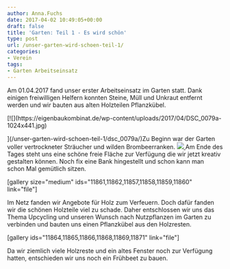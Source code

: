 ```yaml
---
author: Anna.Fuchs
date: 2017-04-02 10:49:05+00:00
draft: false
title: 'Garten: Teil 1 - Es wird schön'
type: post
url: /unser-garten-wird-schoen-teil-1/
categories:
- Verein
tags:
- Garten Arbeitseinsatz
---
```


Am 01.04.2017 fand unser erster Arbeitseinsatz im Garten statt.
Dank einigen freiwilligen Helfern konnten Steine, Müll und Unkraut entfernt werden und wir bauten aus alten Holzteilen Pflanzkübel.

<!-- more -->[![](https://eigenbaukombinat.de/wp-content/uploads/2017/04/DSC_0079a-1024x441.jpg)
](/unser-garten-wird-schoen-teil-1/dsc_0079a/)Zu Beginn war der Garten voller vertrockneter Sträucher und wilden Brombeerranken.
[![](https://eigenbaukombinat.de/wp-content/uploads/2017/04/DSC_0095a-1024x408.jpg)
](/unser-garten-wird-schoen-teil-1/dsc_0095a/)Am Ende des Tages steht uns eine schöne freie Fläche zur Verfügung die wir jetzt kreativ gestalten können. Noch fix eine Bank hingestellt und schon kann man schon Mal gemütlich sitzen.

[gallery size="medium" ids="11861,11862,11857,11858,11859,11860" link="file"]

Im Netz fanden wir Angebote für Holz zum Verfeuern.
Doch dafür fanden wir die schönen Holzteile viel zu schade.
Daher entschlossen wir uns das Thema Upcycling und unseren Wunsch nach Nutzpflanzen im Garten zu verbinden und bauten uns einen Pflanzkübel aus den Holzresten.

[gallery ids="11864,11865,11866,11868,11869,11871" link="file"]

Da wir ziemlich viele Holzreste und ein altes Fenster noch zur Verfügung hatten, entschieden wir uns noch ein Frühbeet zu bauen.

